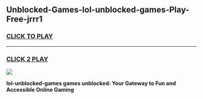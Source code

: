 
## Unblocked-Games-lol-unblocked-games-Play-Free-jrrr1
<h3>
<a href="https://premium76.site?title=lol-unblocked-games&ref=15A">CLICK TO PLAY</a></h3>
<hr>

<h3>
<a href="https://premium76.site?title=lol-unblocked-games&ref=15A">CLICK 2 PLAY</a>
  
</h3>

<a href="https://premium76.site?title=lol-unblocked-games&ref=15A"><img src="https://clearcache.store/games.png"></a>


**lol-unblocked-games games unblocked: Your Gateway to Fun and Accessible Online Gaming**
